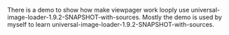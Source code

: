 There is a demo to show how make viewpager work looply use universal-image-loader-1.9.2-SNAPSHOT-with-sources. Mostly the demo is used by myself to learn universal-image-loader-1.9.2-SNAPSHOT-with-sources.
